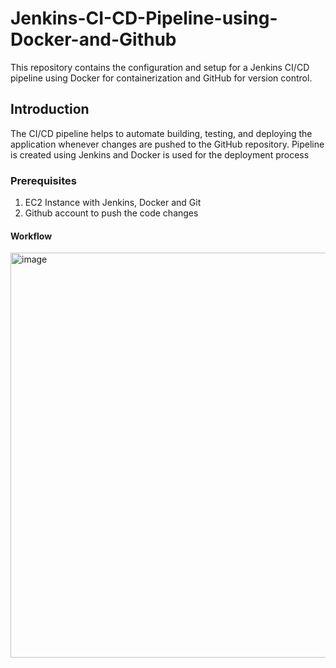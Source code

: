 # Jenkins-CI-CD-Pipeline-using-Docker-and-Github
This repository contains the configuration and setup for a Jenkins CI/CD pipeline using Docker for containerization and GitHub for version control.

## Introduction
The CI/CD pipeline helps to automate building, testing, and deploying the  application whenever changes are pushed to the GitHub repository. Pipeline is created using Jenkins and  Docker is used for the deployment process

### Prerequisites
1. EC2 Instance with Jenkins, Docker and Git
2. Github account to push the code changes

#### Workflow

<img width="648" alt="image" src="https://github.com/akkv04/Jenkins-CI-CD-Pipeline-using-Docker-and-Github/assets/64690489/c12c3e77-552a-438d-a2b4-564c3a54da4c">

